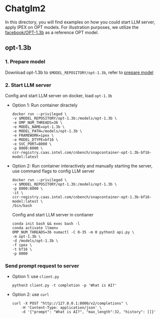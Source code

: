 # Chatglm2

In this directory, you will find examples on how you could start LLM server, apply IPEX on OPT models. For illustration purposes, we utilize the [facebook/OPT-1.3b](https://huggingface.co/facebook/opt-1.3b) as a reference OPT model.

## opt-1.3b

### 1. Prepare model

Download opt-1.3b to `$MODEL_REPOSITORY/opt-1.3b`, refer to [prepare model](../../../doc/prepare_model.md)

### 2. Start LLM server

Config and start LLM server on docker, load `opt-1.3b`

- Option 1: Run container diractely

    ```shell
    docker run --privileged \
    -v $MODEL_REPOSITORY/opt-1.3b:/models/opt-1.3b \
    -e OMP_NUM_THREADS=36 \
    -e MODEL_NAME=opt-1.3b \
    -e MODEL_PATH=/models/opt-1.3b \
    -e FRAMEWORK=ipex \
    -e MODEL_DTYPE=bf16 \
    -e SVC_PORT=8000 \
    -p 8000:8000 \
    ccr-registry.caas.intel.com/cnbench/snapcontainer-opt-1.3b-bf16-model:latest
    ```

- Option 2: Run container interactively and manually starting the server, use command flags to config LLM server

    ```shell
    docker run --privileged \
    -v $MODEL_REPOSITORY/opt-1.3b:/models/opt-1.3b \
    -p 8000:8000 \
    -it \
    ccr-registry.caas.intel.com/cnbench/snapcontainer-opt-1.3b-bf16-model:latest \
    /bin/bash
    ```

    Config and start LLM server in contianer

    ```shell
    conda init bash && exec bash -l
    conda activate llmenv
    OMP_NUM_THREADS=36 numactl -C 0-35 -m 0 python3 api.py \
    -m opt-1.3b \
    -d /models/opt-1.3b \
    -f ipex \
    -t bf16 \
    -p 8000
    ```

### Send prompt request to server

- Option 1: use `client.py`

    ```shell
    python3 client.py -t completion -p 'What is AI?'
    ```

- Option 2: use `curl`

    ```shell
    curl -X POST "http://127.0.0.1:8000/v2/completions" \
        -H 'Content-Type: application/json' \
        -d '{"prompt": "What is AI?", "max_length":32, "history": []}'
    ```

